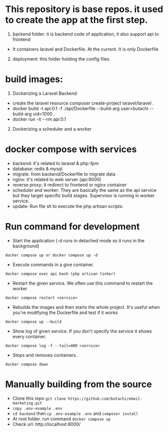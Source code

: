 # This repository is base repos. it used to create the app at the first step.

1. backend folder: it is backend code of application, it also support api to frontend
- It containers laravel and Dockerfile. At the current. It is only Dockerfile

2. deployment: this folder holding the config files
    

# build images:
1. Dockerizing a Laravel Backend
- create the laravel resource
    composer create-project laravel/laravel .
- docker build -t api:0.1 -f ./api/Dockerfile --build-arg user=butachi --build-arg uid=1000 .
- docker run -it --rm api:0.1

2. Dockerizing a scheduler and a worker


# docker compose with services
- backend: it's related to laravel & php-fpm
- database:
redis & mysql
- migrate:
from backend/Dockerfile to migrate data
- nginx:
it's related to web server (api:9000)
- reverse proxy:
it redirect to frontend or nginx container
- scheduler and worker:
They are basically the same as the api service but they target specific build stages.
Supervisor is running in worker service.
- update:
Run file sh to execute the php artisan scripts:

# Run command for development
- Start the application (-d runs in detached mode so it runs in the background)
```
docker compose up or docker compose up -d 
```

- Execute commands in a give container. 
```
docker compose exec api bash (php artisan tinker)
```

- Restart the given service. We often use this command to restart the worker
```
docker compose restart <service>
```

- Rebuilds the images and then starts the whole project. It's useful when you're modifying the Dockerfile and test if it works
```
docker compose up --build
```

- Show log of given service. If you don't specify the service it shows every container.
```
docker compose log -f --tail=400 <service>
```

- Stops and removes containers.
```
docker compose down
```
# Manually building from the source
- Clone this repo `git clone https://github.com/butachi/email-marketing.git`
- `copy .env-example .env`
- `cd backend` then `cp .env-example .env` and `composer install`
- At root folder. run command `docker compose up`
- Check url: http://localhost:8000/

